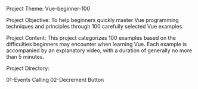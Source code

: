 Project Theme: Vue-beginner-100

Project Objective: To help beginners quickly master Vue programming techniques and principles through 100 carefully selected Vue examples.

Project Content: This project categorizes 100 examples based on the difficulties beginners may encounter when learning Vue. Each example is accompanied by an explanatory video, with a duration of generally no more than 5 minutes.

Project Directory:

01-Events Calling
02-Decrement Button
